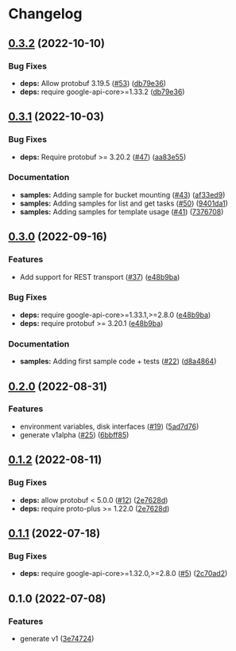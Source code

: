# Changelog

## [0.3.2](https://github.com/googleapis/python-batch/compare/v0.3.1...v0.3.2) (2022-10-10)


### Bug Fixes

* **deps:** Allow protobuf 3.19.5 ([#53](https://github.com/googleapis/python-batch/issues/53)) ([db79e36](https://github.com/googleapis/python-batch/commit/db79e36e9c7193a5b81351b63eb7d4985fc981da))
* **deps:** require google-api-core&gt;=1.33.2 ([db79e36](https://github.com/googleapis/python-batch/commit/db79e36e9c7193a5b81351b63eb7d4985fc981da))

## [0.3.1](https://github.com/googleapis/python-batch/compare/v0.3.0...v0.3.1) (2022-10-03)


### Bug Fixes

* **deps:** Require protobuf &gt;= 3.20.2 ([#47](https://github.com/googleapis/python-batch/issues/47)) ([aa83e55](https://github.com/googleapis/python-batch/commit/aa83e556112d4649a7de59a91ae942830dde4688))


### Documentation

* **samples:** Adding sample for bucket mounting ([#43](https://github.com/googleapis/python-batch/issues/43)) ([af33ed9](https://github.com/googleapis/python-batch/commit/af33ed9ab12e7d72a21dab4f4fefb5f5104d0595))
* **samples:** Adding samples for list and get tasks ([#50](https://github.com/googleapis/python-batch/issues/50)) ([9401da1](https://github.com/googleapis/python-batch/commit/9401da162fcde57dcbf9aff97f289e2cffb3dc9f))
* **samples:** Adding samples for template usage ([#41](https://github.com/googleapis/python-batch/issues/41)) ([7376708](https://github.com/googleapis/python-batch/commit/73767084e1f63e68cb1ade22f390ef208017a6ac))

## [0.3.0](https://github.com/googleapis/python-batch/compare/v0.2.0...v0.3.0) (2022-09-16)


### Features

* Add support for REST transport ([#37](https://github.com/googleapis/python-batch/issues/37)) ([e48b9ba](https://github.com/googleapis/python-batch/commit/e48b9badf426683dc65c8ed3c570a9b5b44a119f))


### Bug Fixes

* **deps:** require google-api-core>=1.33.1,>=2.8.0 ([e48b9ba](https://github.com/googleapis/python-batch/commit/e48b9badf426683dc65c8ed3c570a9b5b44a119f))
* **deps:** require protobuf >= 3.20.1 ([e48b9ba](https://github.com/googleapis/python-batch/commit/e48b9badf426683dc65c8ed3c570a9b5b44a119f))


### Documentation

* **samples:** Adding first sample code + tests ([#22](https://github.com/googleapis/python-batch/issues/22)) ([d8a4864](https://github.com/googleapis/python-batch/commit/d8a4864133ad41e8dec11870ab4a1a9bbbca3292))

## [0.2.0](https://github.com/googleapis/python-batch/compare/v0.1.2...v0.2.0) (2022-08-31)


### Features

* environment variables, disk interfaces ([#19](https://github.com/googleapis/python-batch/issues/19)) ([5ad7d76](https://github.com/googleapis/python-batch/commit/5ad7d76b2c4835798c45ee5168834f22cd691edb))
* generate v1alpha ([#25](https://github.com/googleapis/python-batch/issues/25)) ([6bbff85](https://github.com/googleapis/python-batch/commit/6bbff8560eacd79787c8f4148a43fe116953c4d6))

## [0.1.2](https://github.com/googleapis/python-batch/compare/v0.1.1...v0.1.2) (2022-08-11)


### Bug Fixes

* **deps:** allow protobuf < 5.0.0 ([#12](https://github.com/googleapis/python-batch/issues/12)) ([2e7628d](https://github.com/googleapis/python-batch/commit/2e7628d1830d82217e72b7e4497bac96743bab3e))
* **deps:** require proto-plus >= 1.22.0 ([2e7628d](https://github.com/googleapis/python-batch/commit/2e7628d1830d82217e72b7e4497bac96743bab3e))

## [0.1.1](https://github.com/googleapis/python-batch/compare/v0.1.0...v0.1.1) (2022-07-18)


### Bug Fixes

* **deps:** require google-api-core>=1.32.0,>=2.8.0 ([#5](https://github.com/googleapis/python-batch/issues/5)) ([2c70ad2](https://github.com/googleapis/python-batch/commit/2c70ad23bc6366178ca8c9c86a1950a283641d9e))

## 0.1.0 (2022-07-08)


### Features

* generate v1 ([3e74724](https://github.com/googleapis/python-batch/commit/3e747247f0a5c7784ef216fccaedddddc45f0768))
